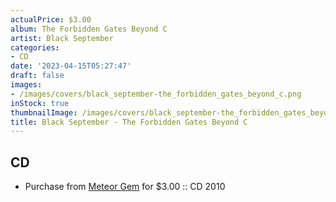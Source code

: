 ```yaml
---
actualPrice: $3.00
album: The Forbidden Gates Beyond C
artist: Black September
categories:
- CD
date: '2023-04-15T05:27:47'
draft: false
images:
- /images/covers/black_september-the_forbidden_gates_beyond_c.png
inStock: true
thumbnailImage: /images/covers/black_september-the_forbidden_gates_beyond_c-thumb.png
title: Black September - The Forbidden Gates Beyond C
---
```


## CD
* Purchase from [Meteor Gem](https://meteor-gem.com/products/used-black-september-the-forbidden-gates-beyond-cd) for $3.00 :: CD 2010
